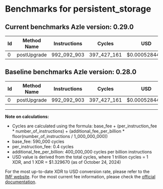 # Benchmarks for persistent_storage

## Current benchmarks Azle version: 0.29.0

| Id  | Method Name | Instructions | Cycles      | USD           | USD/Million Calls | Change                     |
| --- | ----------- | ------------ | ----------- | ------------- | ----------------- | -------------------------- |
| 0   | postUpgrade | 992_092_903  | 397_427_161 | $0.0005284470 | $528.44           | <font color="red">0</font> |

## Baseline benchmarks Azle version: 0.28.0

| Id  | Method Name | Instructions | Cycles      | USD           | USD/Million Calls |
| --- | ----------- | ------------ | ----------- | ------------- | ----------------- |
| 0   | postUpgrade | 992_092_903  | 397_427_161 | $0.0005284470 | $528.44           |

---

**Note on calculations:**

- Cycles are calculated using the formula: base_fee + (per_instruction_fee \* number_of_instructions) + (additional_fee_per_billion \* floor(number_of_instructions / 1_000_000_000))
- base_fee: 590_000 cycles
- per_instruction_fee: 0.4 cycles
- additional_fee_per_billion: 400_000_000 cycles per billion instructions
- USD value is derived from the total cycles, where 1 trillion cycles = 1 XDR, and 1 XDR = $1.329670 (as of October 24, 2024)

For the most up-to-date XDR to USD conversion rate, please refer to the [IMF website](https://www.imf.org/external/np/fin/data/rms_sdrv.aspx).
For the most current fee information, please check the [official documentation](https://internetcomputer.org/docs/current/developer-docs/gas-cost#execution).

